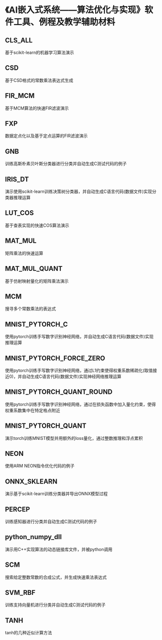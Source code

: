 # 《AI嵌入式系统——算法优化与实现》软件工具、例程及教学辅助材料
## CLS_ALL
基于scikit-learn的机器学习算法演示
## CSD
基于CSD格式的常数乘法表达式生成
## FIR_MCM 
基于MCM算法的快速FIR滤波演示
## FXP 
数据定点化以及基于定点运算的FIR滤波演示
## GNB
训练高斯朴素贝叶斯分类器进行分类并自动生成C测试代码的例子
## IRIS_DT
演示使用scikit-learn训练决策树分类器，并自动生成C语言代码(数据文件)实现分类器推理运算
## LUT_COS
基于查表实现的快速COS算法演示
## MAT_MUL 
矩阵乘法的快速运算
## MAT_MUL_QUANT
基于仿射映射量化的矩阵乘法演示
## MCM 
搜寻多个常数乘法的表达式
## MNIST_PYTORCH_C
使用pytorch训练手写数字识别神经网络，并自动生成C语言代码(数据文件)实现推理运算
## MNIST_PYTORCH_FORCE_ZERO
使用pytorch训练手写数字识别神经网络，通过L1约束使得权重系数稀疏化(取值接近0)，并自动生成C语言代码(数据文件)实现神经网络推理运算
## MNIST_PYTORCH_QUANT_ROUND
使用pytorch训练手写数字识别神经网络，通过在损失函数中加入量化约束，使得权重系数集中在特定格点附近
## MNIST_PYTORCH_QUANT
演示torch训练MNIST模型并用额外的loss量化，通过整数推理和浮点累积
## NEON
使用ARM NEON指令优化代码的例子
## ONNX_SKLEARN
演示基于scikit-learn训练分类器并导出ONNX模型过程
## PERCEP
训练感知器进行分类并自动生成C测试代码的例子
## python_numpy_dll
演示用C++实现算法的动态链接库文件，并被python调用
## SCM
搜索给定整数常数的合成公式，并生成快速乘法表达式
## SVM_RBF
训练支持向量机进行分类并自动生成C测试代码的例子
## TANH
tanh的几种近似计算方法

